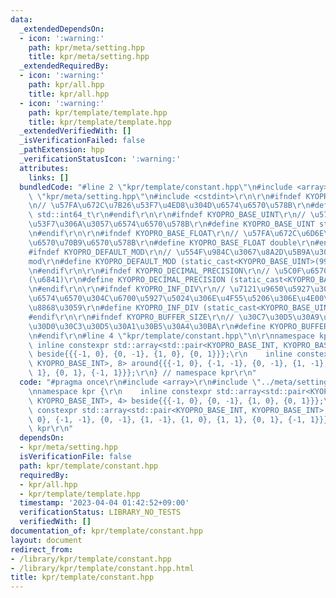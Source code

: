 ```yaml
---
data:
  _extendedDependsOn:
  - icon: ':warning:'
    path: kpr/meta/setting.hpp
    title: kpr/meta/setting.hpp
  _extendedRequiredBy:
  - icon: ':warning:'
    path: kpr/all.hpp
    title: kpr/all.hpp
  - icon: ':warning:'
    path: kpr/template/template.hpp
    title: kpr/template/template.hpp
  _extendedVerifiedWith: []
  _isVerificationFailed: false
  _pathExtension: hpp
  _verificationStatusIcon: ':warning:'
  attributes:
    links: []
  bundledCode: "#line 2 \"kpr/template/constant.hpp\"\n#include <array>\r\n#line 2\
    \ \"kpr/meta/setting.hpp\"\n#include <cstdint>\r\n\r\n#ifndef KYOPRO_BASE_INT\r\
    \n// \u57FA\u672C\u7B26\u53F7\u4ED8\u304D\u6574\u6570\u578B\r\n#define KYOPRO_BASE_INT\
    \ std::int64_t\r\n#endif\r\n\r\n#ifndef KYOPRO_BASE_UINT\r\n// \u57FA\u672C\u7B26\
    \u53F7\u306A\u3057\u6574\u6570\u578B\r\n#define KYOPRO_BASE_UINT std::uint64_t\r\
    \n#endif\r\n\r\n#ifndef KYOPRO_BASE_FLOAT\r\n// \u57FA\u672C\u6D6E\u52D5\u5C0F\
    \u6570\u70B9\u6570\u578B\r\n#define KYOPRO_BASE_FLOAT double\r\n#endif\r\n\r\n\
    #ifndef KYOPRO_DEFAULT_MOD\r\n// \u554F\u984C\u3067\u8A2D\u5B9A\u3055\u308C\u305F\
    mod\r\n#define KYOPRO_DEFAULT_MOD (static_cast<KYOPRO_BASE_UINT>(998244353))\r\
    \n#endif\r\n\r\n#ifndef KYOPRO_DECIMAL_PRECISION\r\n// \u5C0F\u6570\u7CBE\u5EA6\
    (\u6841)\r\n#define KYOPRO_DECIMAL_PRECISION (static_cast<KYOPRO_BASE_UINT>(12))\r\
    \n#endif\r\n\r\n#ifndef KYOPRO_INF_DIV\r\n// \u7121\u9650\u5927\u3092\u8868\u3059\
    \u6574\u6570\u304C\u6700\u5927\u5024\u306E\u4F55\u5206\u306E\u4E00\u304B\u3092\
    \u8868\u3059\r\n#define KYOPRO_INF_DIV (static_cast<KYOPRO_BASE_UINT>(3))\r\n\
    #endif\r\n\r\n#ifndef KYOPRO_BUFFER_SIZE\r\n// \u30C7\u30D5\u30A9\u30EB\u30C8\u306E\
    \u30D0\u30C3\u30D5\u30A1\u30B5\u30A4\u30BA\r\n#define KYOPRO_BUFFER_SIZE (static_cast<KYOPRO_BASE_UINT>(2048))\r\
    \n#endif\r\n#line 4 \"kpr/template/constant.hpp\"\n\r\nnamespace kpr {\r\n   \
    \ inline constexpr std::array<std::pair<KYOPRO_BASE_INT, KYOPRO_BASE_INT>, 4>\
    \ beside{{{-1, 0}, {0, -1}, {1, 0}, {0, 1}}};\r\n    inline constexpr std::array<std::pair<KYOPRO_BASE_INT,\
    \ KYOPRO_BASE_INT>, 8> around{{{-1, 0}, {-1, -1}, {0, -1}, {1, -1}, {1, 0}, {1,\
    \ 1}, {0, 1}, {-1, 1}}};\r\n} // namespace kpr\r\n"
  code: "#pragma once\r\n#include <array>\r\n#include \"../meta/setting.hpp\"\r\n\r\
    \nnamespace kpr {\r\n    inline constexpr std::array<std::pair<KYOPRO_BASE_INT,\
    \ KYOPRO_BASE_INT>, 4> beside{{{-1, 0}, {0, -1}, {1, 0}, {0, 1}}};\r\n    inline\
    \ constexpr std::array<std::pair<KYOPRO_BASE_INT, KYOPRO_BASE_INT>, 8> around{{{-1,\
    \ 0}, {-1, -1}, {0, -1}, {1, -1}, {1, 0}, {1, 1}, {0, 1}, {-1, 1}}};\r\n} // namespace\
    \ kpr\r\n"
  dependsOn:
  - kpr/meta/setting.hpp
  isVerificationFile: false
  path: kpr/template/constant.hpp
  requiredBy:
  - kpr/all.hpp
  - kpr/template/template.hpp
  timestamp: '2023-04-04 01:42:52+09:00'
  verificationStatus: LIBRARY_NO_TESTS
  verifiedWith: []
documentation_of: kpr/template/constant.hpp
layout: document
redirect_from:
- /library/kpr/template/constant.hpp
- /library/kpr/template/constant.hpp.html
title: kpr/template/constant.hpp
---
```

